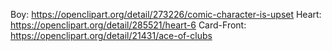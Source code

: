 Boy: https://openclipart.org/detail/273226/comic-character-is-upset
Heart: https://openclipart.org/detail/285521/heart-6
Card-Front: https://openclipart.org/detail/21431/ace-of-clubs
